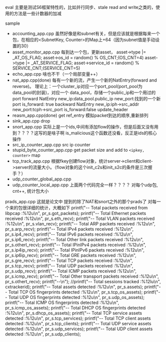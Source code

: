 eval
    主要是测试S6框架特性的，比如并行同步、stale read and write之类的，使用的方法是一些计数器的加减

sample
- accounting_app.cpp
    虽然好像是和subnet有关，但是应该就是根据每来一个包，在相应的<SubnetKey, Counter>的Map上+64（因为subnet值是手动设置的30）
- asset_monitor_app.cpp
    每到达一个包，更新asset，
    asset->type |= _AT_OS_FLAG;
    asset->os_id = random() % OS_CNT;(OS_CNT=4)
    asset->type |= _AT_SERVICE_FLAG;
    asset->service_id = random() % SERVICE_CNT;(SERVICE_CNT=5)
- echo_app.cpp
    啥也不干（一个局部变量++）
- nat_app.cpp(done)
    每有一个新的流，产生一个新的NatEntry(forward and reverse)。
    理论上：一个cluster_ip对应一个port_pool(port_pool为data_pool的封装)，对应一个 data_pool，存储一个public_ip和一个用过的port
    forward NatEntry
        new_ip:data_pool.public_ip
        new_port:找到的一个新port
        is_forward: true
    backward NatEntry
        new_ip:iph->src_addr
        new_port:tcph->src_port
        is_forward:false
    update_header
- reasm_app.cpp(done)
    get ref_entry
    模拟packet到达的顺序,重新排列
- sink_app.cpp
    drop
- snort_app.cpp
    实际上是一个ids,中间有添加flow的操作，但是后面又没有用到？？？？这写的是啥子啊
    is_malicious这个函数还没看，反正是ids的核心操作
- src_ip_counter_app.cpp
    src ip counter
- stupid_byte_counter_app.cpp
    get packet size and add to `<ipkey, counter>` map
- tcp_track_app.cpp
    根据fkey创建flow对象，统计server->client和client->server的流量大小。（flow对象的这个init_c2s和init_s2c的条件是三次握手？）
- udp_counter_global_app.cpp
- udp_counter_local_app.cpp
    上面两个代码完全一样？？？？
    对每个udp包, cnt++, 统计包大小

prads_app.cpp
    这就是论文中 提到的除了NAT和snort之外的那个prads了
    对每一个来的包很详细的统计，大概如下
	printf("-- Total packets received from libpcap    :%12u\n", pr_s.got_packets);
	printf("-- Total Ethernet packets received        :%12u\n", pr_s.eth_recv);
	printf("-- Total VLAN packets received            :%12u\n", pr_s.vlan_recv);
	printf("-- Total ARP packets received             :%12u\n", pr_s.arp_recv);
	printf("-- Total IPv4 packets received            :%12u\n", pr_s.ip4_recv);
	printf("-- Total IPv6 packets received            :%12u\n", pr_s.ip6_recv);
	printf("-- Total Other link packets received      :%12u\n", pr_s.otherl_recv);
	printf("-- Total IPinIPv4 packets received        :%12u\n", pr_s.ip4ip_recv);
	printf("-- Total IPinIPv6 packets received        :%12u\n", pr_s.ip6ip_recv);
	printf("-- Total GRE packets received             :%12u\n", pr_s.gre_recv);
	printf("-- Total TCP packets received             :%12u\n", pr_s.tcp_recv);
	printf("-- Total UDP packets received             :%12u\n", pr_s.udp_recv);
	printf("-- Total ICMP packets received            :%12u\n", pr_s.icmp_recv);
	printf("-- Total Other transport packets received :%12u\n", pr_s.othert_recv);
	printf("--\n");
	//printf("-- Total sessions tracked                 :%12lu\n", cxtrackerid);
	printf("-- Total assets detected                  :%12u\n", pr_s.assets);
	printf("-- Total TCP OS fingerprints detected     :%12u\n", pr_s.tcp_os_assets);
	printf("-- Total UDP OS fingerprints detected     :%12u\n", pr_s.udp_os_assets);
	printf("-- Total ICMP OS fingerprints detected    :%12u\n", pr_s.icmp_os_assets);
	printf("-- Total DHCP OS fingerprints detected    :%12u\n", pr_s.dhcp_os_assets);
	printf("-- Total TCP service assets detected      :%12u\n", pr_s.tcp_services);
	printf("-- Total TCP client assets detected       :%12u\n", pr_s.tcp_clients);
	printf("-- Total UDP service assets detected      :%12u\n", pr_s.udp_services);
	printf("-- Total UDP client assets detected       :%12u\n", pr_s.udp_clients);


